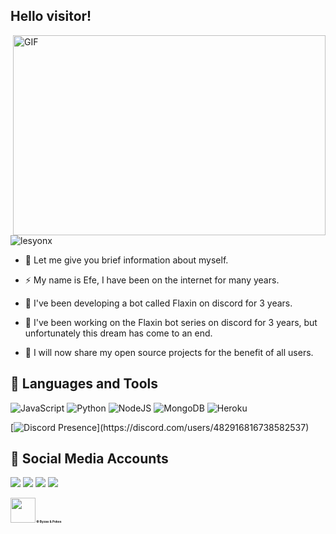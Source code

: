 ## Hello visitor! 
<img align="right" alt="GIF" src="https://github.com/abhisheknaiidu/abhisheknaiidu/blob/master/code.gif?raw=true" width="500" height="320" />
<img src="https://komarev.com/ghpvc/?username=lesyonx&label=Numbers%20of%20visitors&color=ff4600" alt="lesyonx" />

- 💖 Let me give you brief information about myself.

- ⚡ My name is Efe, I have been on the internet for many years.

- 🍂 I've been developing a bot called Flaxin on discord for 3 years.

- 👑 I've been working on the Flaxin bot series on discord for 3 years, but unfortunately this dream has come to an end.

- 🔮 I will now share my open source projects for the benefit of all users.



## 🔧 Languages and Tools
![JavaScript](https://img.shields.io/badge/javascript-%23323330.svg?style=for-the-badge&logo=javascript&logoColor=%23F7DF1E)
![Python](https://img.shields.io/badge/python-%23F0F8FF.svg?style=for-the-badge&logo=python&logoColor=white)
![NodeJS](https://img.shields.io/badge/node.js-6DA55F?style=for-the-badge&logo=node.js&logoColor=white)
![MongoDB](https://img.shields.io/badge/MongoDB-%234ea94b.svg?style=for-the-badge&logo=mongodb&logoColor=white)
![Heroku](https://img.shields.io/badge/heroku-%23430098.svg?style=for-the-badge&logo=heroku&logoColor=white)

[![Discord Presence](https://lanyard-profile-readme.vercel.app/api/482916816738582537?theme=light&bg=809ecf&animated=false&hideDiscrim=true&borderRadius=30px&idleMessage=Probably%20doing%20something%20else...)](https://discord.com/users/482916816738582537)

## 📱 Social Media Accounts
<p align="left">
<a href="https://www.instagram.com/lesyonx/" target"blank_"><img src="https://img.shields.io/badge/İnstagram%20-FFC0CB.svg?&style=for-the-badge&logo=instagram&logoColor=white"></a>
<a href="https://open.spotify.com/user/exbu3c6287jsxgrjo7zk05lyy?si=4b55e5b4d9684066" target"blank_"><img src="https://img.shields.io/badge/Spotify%20-1ed760.svg?&style=for-the-badge&logo=spotify&logoColor=white"></a>
<a href="https://discord.com/users/482916816738582537" target"blank_"><img src="https://img.shields.io/badge/Discord Profile-ffbb00?style=for-the-badge&logo=discord&logoColor=white"></a>
 <a href="https://www.youtube.com/channel/UCHz4ydXkxWMaXsNyGlBb6Zg/videos" target"blank_"><img src="https://img.shields.io/badge/YouTube-FF0000?style=for-the-badge&logo=youtube&logoColor=white"></a>
</p>

<h1 style="font-size:35%;"><img src = "https://cdn.discordapp.com/emojis/813841028288741487.png" high="25px" width="40px"> © Byzas & Pokes</h1>

